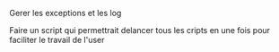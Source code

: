 Gerer les exceptions et les log

Faire un script qui permettrait delancer tous les cripts en une fois pour faciliter le travail de l'user

